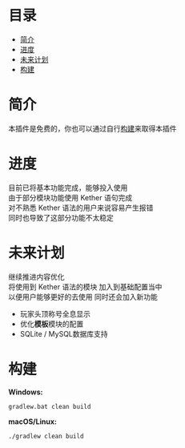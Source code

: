 # 目录
- [简介](#description)
- [进度](#progress)
- [未来计划](#plan)
- [构建](#build)

# <strong id="description">简介</strong>

本插件是免费的，你也可以通过自行[构建](#build)来取得本插件

# <strong id="progress">进度</strong>

目前已将基本功能完成，能够投入使用<br>
由于部分模块功能使用 Kether 语句完成<br>
对不熟悉 Kether 语法的用户来说容易产生报错<br>
同时也导致了这部分功能不太稳定<br>

# <strong id="plan">未来计划</strong>

继续推进内容优化<br>
将使用到 Kether 语法的模块 加入到基础配置当中<br>
以便用户能够更好的去使用
同时还会加入新功能

- 玩家头顶称号全息显示
- 优化**模板**模块的配置
- SQLite / MySQL数据库支持

# <strong id="build">构建</strong>

**Windows:**

```
gradlew.bat clean build
```

**macOS/Linux:**

```
./gradlew clean build
```